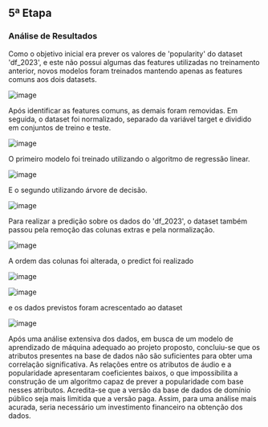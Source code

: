 ## 5ª Etapa
### Análise de Resultados

Como o objetivo inicial era prever os valores de 'popularity' do dataset 'df_2023', e este não possui algumas das features utilizadas no treinamento anterior, novos modelos foram treinados mantendo apenas as features comuns aos dois datasets.

![image](https://github.com/Tecnologia-em-Banco-de-Dados-PUC-Minas/eixo5_grupo1_20241/imagens/etapa5/1-features-comuns.png)

Após identificar as features comuns, as demais foram removidas. Em seguida, o dataset foi normalizado, separado da variável target e dividido em conjuntos de treino e teste.

![image](https://github.com/Tecnologia-em-Banco-de-Dados-PUC-Minas/eixo5_grupo1_20241/imagens/etapa5/2-treino-teste.png)

O primeiro modelo foi treinado utilizando o algoritmo de regressão linear.

![image](https://github.com/Tecnologia-em-Banco-de-Dados-PUC-Minas/eixo5_grupo1_20241/imagens/etapa5/3-linear-regression.png)

E o segundo utilizando árvore de decisão.

![image](https://github.com/Tecnologia-em-Banco-de-Dados-PUC-Minas/eixo5_grupo1_20241/imagens/etapa5/4-decision-tree.png)

Para realizar a predição sobre os dados do 'df_2023', o dataset também passou pela remoção das colunas extras e pela normalização.

![image](https://github.com/Tecnologia-em-Banco-de-Dados-PUC-Minas/eixo5_grupo1_20241/imagens/etapa5/5-normalizacao.png)

A ordem das colunas foi alterada, o predict foi realizado

![image](https://github.com/Tecnologia-em-Banco-de-Dados-PUC-Minas/eixo5_grupo1_20241/imagens/etapa5/6-colunas.png)

![image](https://github.com/Tecnologia-em-Banco-de-Dados-PUC-Minas/eixo5_grupo1_20241/imagens/etapa5/7-predict-decision-tree.png)

e os dados previstos foram acrescentado ao dataset

![image](https://github.com/Tecnologia-em-Banco-de-Dados-PUC-Minas/eixo5_grupo1_20241/imagens/etapa5/8-previsoes.png)


Após uma análise extensiva dos dados, em busca de um modelo de aprendizado de máquina adequado ao projeto proposto, concluiu-se que os atributos presentes na base de dados não são suficientes para obter uma correlação significativa. As relações entre os atributos de áudio e a popularidade apresentaram coeficientes baixos, o que impossibilita a construção de um algoritmo capaz de prever a popularidade com base nesses atributos. Acredita-se que a versão da base de dados de domínio público seja mais limitida que a versão paga. Assim, para uma análise mais acurada, seria necessário um investimento financeiro na obtenção dos dados. 